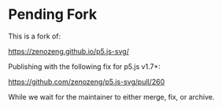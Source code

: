 # Pending Fork

This is a fork of:

https://zenozeng.github.io/p5.js-svg/

Publishing with the following fix for p5.js v1.7+:

https://github.com/zenozeng/p5.js-svg/pull/260

While we wait for the maintainer to either merge, fix, or archive.
